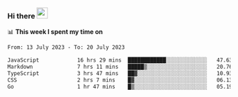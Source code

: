 ### Hi there <a href="https://www.gautamkrishnar.com/"><img src="https://media.giphy.com/media/hvRJCLFzcasrR4ia7z/giphy.gif" width="25px"></a>

📊 **This week I spent my time on**

<!--START_SECTION:waka-->

```txt
From: 13 July 2023 - To: 20 July 2023

JavaScript            16 hrs 29 mins  ████████████░░░░░░░░░░░░░   47.63 %
Markdown              7 hrs 11 mins   █████▒░░░░░░░░░░░░░░░░░░░   20.76 %
TypeScript            3 hrs 47 mins   ██▓░░░░░░░░░░░░░░░░░░░░░░   10.93 %
CSS                   2 hrs 7 mins    █▓░░░░░░░░░░░░░░░░░░░░░░░   06.13 %
Go                    1 hr 47 mins    █▒░░░░░░░░░░░░░░░░░░░░░░░   05.19 %
```

<!--END_SECTION:waka-->
